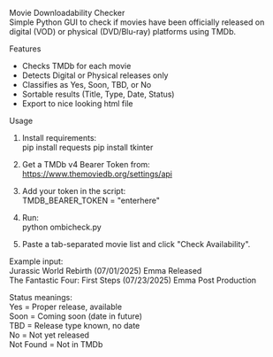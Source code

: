Movie Downloadability Checker  
Simple Python GUI to check if movies have been officially released on digital (VOD) or physical (DVD/Blu-ray) platforms using TMDb.  

Features  
- Checks TMDb for each movie  
- Detects Digital or Physical releases only  
- Classifies as Yes, Soon, TBD, or No  
- Sortable results (Title, Type, Date, Status)
- Export to nice looking html file  

Usage  
1. Install requirements:  
   pip install requests
   pip install tkinter  

3. Get a TMDb v4 Bearer Token from:  
   https://www.themoviedb.org/settings/api  

4. Add your token in the script:  
   TMDB_BEARER_TOKEN = "enterhere"  

5. Run:  
   python ombicheck.py 

6. Paste a tab-separated movie list and click "Check Availability".  

Example input:  
Jurassic World Rebirth (07/01/2025)	Emma	Released  
The Fantastic Four: First Steps (07/23/2025)	Emma	Post Production  

Status meanings:  
Yes    = Proper release, available  
Soon   = Coming soon (date in future)  
TBD    = Release type known, no date  
No     = Not yet released  
Not Found = Not in TMDb  
